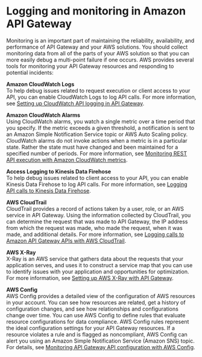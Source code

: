 # Logging and monitoring in Amazon API Gateway<a name="security-monitoring"></a>

Monitoring is an important part of maintaining the reliability, availability, and performance of API Gateway and your AWS solutions\. You should collect monitoring data from all of the parts of your AWS solution so that you can more easily debug a multi\-point failure if one occurs\. AWS provides several tools for monitoring your API Gateway resources and responding to potential incidents:

**Amazon CloudWatch Logs**  
To help debug issues related to request execution or client access to your API, you can enable CloudWatch Logs to log API calls\. For more information, see [Setting up CloudWatch API logging in API Gateway](set-up-logging.md)\.

**Amazon CloudWatch Alarms**  
Using CloudWatch alarms, you watch a single metric over a time period that you specify\. If the metric exceeds a given threshold, a notification is sent to an Amazon Simple Notification Service topic or AWS Auto Scaling policy\. CloudWatch alarms do not invoke actions when a metric is in a particular state\. Rather the state must have changed and been maintained for a specified number of periods\. For more information, see [Monitoring REST API execution with Amazon CloudWatch metrics](monitoring-cloudwatch.md)\.

**Access Logging to Kinesis Data Firehose**  
To help debug issues related to client access to your API, you can enable Kinesis Data Firehose to log API calls\. For more information, see [Logging API calls to Kinesis Data Firehose](apigateway-logging-to-kinesis.md)\.

**AWS CloudTrail**  
CloudTrail provides a record of actions taken by a user, role, or an AWS service in API Gateway\. Using the information collected by CloudTrail, you can determine the request that was made to API Gateway, the IP address from which the request was made, who made the request, when it was made, and additional details\. For more information, see [Logging calls to Amazon API Gateway APIs with AWS CloudTrail](cloudtrail.md)\. 

**AWS X\-Ray**  
X\-Ray is an AWS service that gathers data about the requests that your application serves, and uses it to construct a service map that you can use to identify issues with your application and opportunities for optimization\. For more information, see [Setting up AWS X\-Ray with API Gateway](apigateway-enabling-xray.md)\. 

**AWS Config**  
AWS Config provides a detailed view of the configuration of AWS resources in your account\. You can see how resources are related, get a history of configuration changes, and see how relationships and configurations change over time\. You can use AWS Config to define rules that evaluate resource configurations for data compliance\. AWS Config rules represent the ideal configuration settings for your API Gateway resources\. If a resource violates a rule and is flagged as noncompliant, AWS Config can alert you using an Amazon Simple Notification Service \(Amazon SNS\) topic\. For details, see [Monitoring API Gateway API configuration with AWS Config](apigateway-config.md)\. 